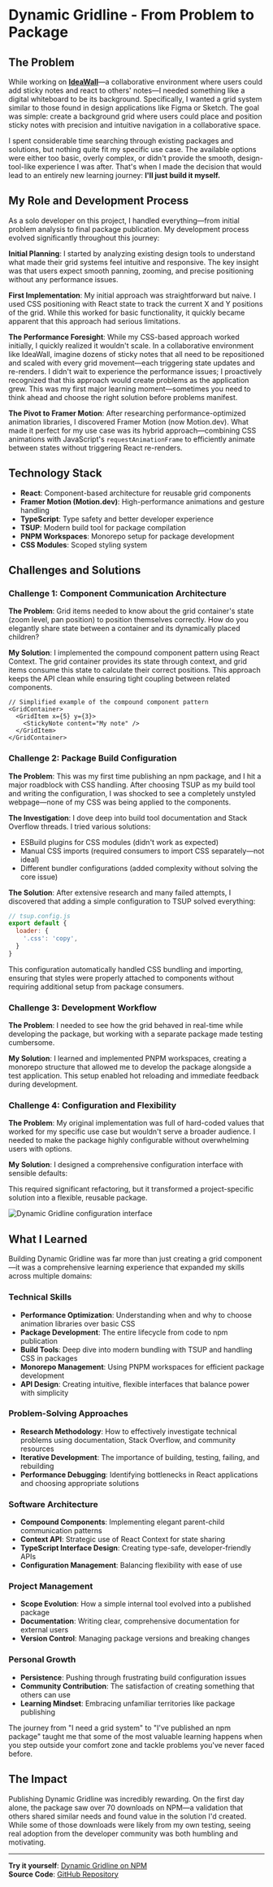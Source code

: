 # Dynamic Gridline - From Problem to Package

## The Problem

While working on [**IdeaWall**](/idea-wall)—a collaborative environment where users could add sticky notes and react to others' notes—I needed something like a digital whiteboard to be its background. Specifically, I wanted a grid system similar to those found in design applications like Figma or Sketch. The goal was simple: create a background grid where users could place and position sticky notes with precision and intuitive navigation in a collaborative space.

I spent considerable time searching through existing packages and solutions, but nothing quite fit my specific use case. The available options were either too basic, overly complex, or didn't provide the smooth, design-tool-like experience I was after. That's when I made the decision that would lead to an entirely new learning journey: **I'll just build it myself.**

<!-- Image: Screenshot of IdeaWall showing collaborative sticky notes on a grid system -->

## My Role and Development Process

As a solo developer on this project, I handled everything—from initial problem analysis to final package publication. My development process evolved significantly throughout this journey:

**Initial Planning**: I started by analyzing existing design tools to understand what made their grid systems feel intuitive and responsive. The key insight was that users expect smooth panning, zooming, and precise positioning without any performance issues.

**First Implementation**: My initial approach was straightforward but naive. I used CSS positioning with React state to track the current X and Y positions of the grid. While this worked for basic functionality, it quickly became apparent that this approach had serious limitations.

**The Performance Foresight**: While my CSS-based approach worked initially, I quickly realized it wouldn't scale. In a collaborative environment like IdeaWall, imagine dozens of sticky notes that all need to be repositioned and scaled with every grid movement—each triggering state updates and re-renders. I didn't wait to experience the performance issues; I proactively recognized that this approach would create problems as the application grew. This was my first major learning moment—sometimes you need to think ahead and choose the right solution before problems manifest.

<!-- Image: Side-by-side comparison showing janky CSS animations vs smooth Framer Motion animations -->

**The Pivot to Framer Motion**: After researching performance-optimized animation libraries, I discovered Framer Motion (now Motion.dev). What made it perfect for my use case was its hybrid approach—combining CSS animations with JavaScript's `requestAnimationFrame` to efficiently animate between states without triggering React re-renders.

## Technology Stack

- **React**: Component-based architecture for reusable grid components
- **Framer Motion (Motion.dev)**: High-performance animations and gesture handling
- **TypeScript**: Type safety and better developer experience
- **TSUP**: Modern build tool for package compilation
- **PNPM Workspaces**: Monorepo setup for package development
- **CSS Modules**: Scoped styling system

## Challenges and Solutions

### Challenge 1: Component Communication Architecture

**The Problem**: Grid items needed to know about the grid container's state (zoom level, pan position) to position themselves correctly. How do you elegantly share state between a container and its dynamically placed children?

**My Solution**: I implemented the compound component pattern using React Context. The grid container provides its state through context, and grid items consume this state to calculate their correct positions. This approach keeps the API clean while ensuring tight coupling between related components.

```tsx
// Simplified example of the compound component pattern
<GridContainer>
  <GridItem x={5} y={3}>
    <StickyNote content="My note" />
  </GridItem>
</GridContainer>
```

### Challenge 2: Package Build Configuration

**The Problem**: This was my first time publishing an npm package, and I hit a major roadblock with CSS handling. After choosing TSUP as my build tool and writing the configuration, I was shocked to see a completely unstyled webpage—none of my CSS was being applied to the components.

**The Investigation**: I dove deep into build tool documentation and Stack Overflow threads. I tried various solutions:
- ESBuild plugins for CSS modules (didn't work as expected)
- Manual CSS imports (required consumers to import CSS separately—not ideal)
- Different bundler configurations (added complexity without solving the core issue)

**The Solution**: After extensive research and many failed attempts, I discovered that adding a simple configuration to TSUP solved everything:

```javascript
// tsup.config.js
export default {
  loader: {
    '.css': 'copy',
  }
}
```

This configuration automatically handled CSS bundling and importing, ensuring that styles were properly attached to components without requiring additional setup from package consumers.

### Challenge 3: Development Workflow

**The Problem**: I needed to see how the grid behaved in real-time while developing the package, but working with a separate package made testing cumbersome.

**My Solution**: I learned and implemented PNPM workspaces, creating a monorepo structure that allowed me to develop the package alongside a test application. This setup enabled hot reloading and immediate feedback during development.

### Challenge 4: Configuration and Flexibility

**The Problem**: My original implementation was full of hard-coded values that worked for my specific use case but wouldn't serve a broader audience. I needed to make the package highly configurable without overwhelming users with options.

**My Solution**: I designed a comprehensive configuration interface with sensible defaults:

This required significant refactoring, but it transformed a project-specific solution into a flexible, reusable package.

![Dynamic Gridline configuration interface](/images/dynamic-gridline/interface.png)

## What I Learned

Building Dynamic Gridline was far more than just creating a grid component—it was a comprehensive learning experience that expanded my skills across multiple domains:

### Technical Skills
- **Performance Optimization**: Understanding when and why to choose animation libraries over basic CSS
- **Package Development**: The entire lifecycle from code to npm publication
- **Build Tools**: Deep dive into modern bundling with TSUP and handling CSS in packages
- **Monorepo Management**: Using PNPM workspaces for efficient package development
- **API Design**: Creating intuitive, flexible interfaces that balance power with simplicity

### Problem-Solving Approaches
- **Research Methodology**: How to effectively investigate technical problems using documentation, Stack Overflow, and community resources
- **Iterative Development**: The importance of building, testing, failing, and rebuilding
- **Performance Debugging**: Identifying bottlenecks in React applications and choosing appropriate solutions

### Software Architecture
- **Compound Components**: Implementing elegant parent-child communication patterns
- **Context API**: Strategic use of React Context for state sharing
- **TypeScript Interface Design**: Creating type-safe, developer-friendly APIs
- **Configuration Management**: Balancing flexibility with ease of use

### Project Management
- **Scope Evolution**: How a simple internal tool evolved into a published package
- **Documentation**: Writing clear, comprehensive documentation for external users
- **Version Control**: Managing package versions and breaking changes

### Personal Growth
- **Persistence**: Pushing through frustrating build configuration issues
- **Community Contribution**: The satisfaction of creating something that others can use
- **Learning Mindset**: Embracing unfamiliar territories like package publishing

The journey from "I need a grid system" to "I've published an npm package" taught me that some of the most valuable learning happens when you step outside your comfort zone and tackle problems you've never faced before.

## The Impact

Publishing Dynamic Gridline was incredibly rewarding. On the first day alone, the package saw over 70 downloads on NPM—a validation that others shared similar needs and found value in the solution I'd created. While some of those downloads were likely from my own testing, seeing real adoption from the developer community was both humbling and motivating.

---

**Try it yourself**: [Dynamic Gridline on NPM](https://www.npmjs.com/package/dynamic-gridline)  
**Source Code**: [GitHub Repository](https://github.com/elfatairy/dynamic-gridline)